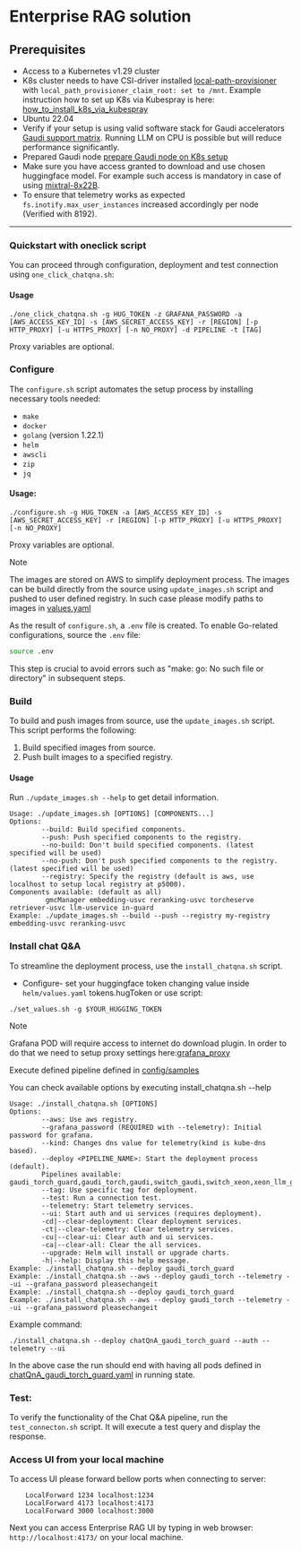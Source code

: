 # Enterprise RAG solution
## Prerequisites

- Access to a Kubernetes v1.29 cluster 
- K8s cluster needs to have CSI-driver installed [local-path-provisioner](https://github.com/rancher/local-path-provisioner) with  `local_path_provisioner_claim_root: set to /mnt`. Example instruction how to set up K8s via Kubespray is here: [how_to_install_k8s_via_kubespray](https://github.com/intel-innersource/applications.ai.enterprise-rag.enterprise-ai-solution/blob/rls-v0.5.x/docs/install_kubernetes.md)
- Ubuntu 22.04
- Verify if your setup is using valid software stack for Gaudi accelerators [Gaudi support matrix](https://docs.habana.ai/en/latest/Support_Matrix/Support_Matrix.html). Running LLM on CPU is possible but will reduce performance significantly.
- Prepared Gaudi node [prepare Gaudi node on K8s setup](https://github.com/intel-innersource/applications.ai.enterprise-rag.enterprise-ai-solution/blob/rls-v0.5.x/deployment/microservices-connector/PREPARE_GAUDI.md)
- Make sure you have access granted to download and use chosen huggingface model. For example such access is mandatory in case of using  [mixtral-8x22B](https://huggingface.co/mistralai/Mixtral-8x22B-Instruct-v0.1).
- To ensure that telemetry works as expected `fs.inotify.max_user_instances` increased accordingly per node (Verified with 8192).

------------

### Quickstart with oneclick script

You can proceed through configuration, deployment and test connection using `one_click_chatqna.sh`:

#### Usage
```
./one_click_chatqna.sh -g HUG_TOKEN -z GRAFANA_PASSWORD -a [AWS_ACCESS_KEY_ID] -s [AWS_SECRET_ACCESS_KEY] -r [REGION] [-p HTTP_PROXY] [-u HTTPS_PROXY] [-n NO_PROXY] -d PIPELINE -t [TAG]
```
Proxy variables are optional.

###  Configure
The `configure.sh` script automates the setup process by installing necessary tools needed:

- `make`
- `docker`
- `golang` (version 1.22.1)
- `helm`
- `awscli`
- `zip`
- `jq`

#### Usage:
```
./configure.sh -g HUG_TOKEN -a [AWS_ACCESS_KEY_ID] -s [AWS_SECRET_ACCESS_KEY] -r [REGION] [-p HTTP_PROXY] [-u HTTPS_PROXY] [-n NO_PROXY]
```
Proxy variables are optional.
> [!NOTE]
> The images are stored on AWS to simplify deployment process. The images can be build directly from the source using `update_images.sh` script and pushed to user defined registry. In such case please modify paths to images in [values.yaml](https://github.com/intel-innersource/applications.ai.enterprise-rag.enterprise-ai-solution/blob/rls-v0.5.x/deployment/microservices-connector/helm/values.yaml)


As the result of `configure.sh`, a `.env` file is created. To enable Go-related configurations, source the `.env` file:

```sh
source .env
```

This step is crucial to avoid errors such as "make: go: No such file or directory" in subsequent steps.

### Build
To build and push images from source, use the `update_images.sh` script. This script performs the following:
1. Build specified images from source.
2. Push built images to a specified registry.

#### Usage
Run `./update_images.sh --help` to get detail information.

```
Usage: ./update_images.sh [OPTIONS] [COMPONENTS...]
Options:
        --build: Build specified components.
        --push: Push specified components to the registry.
        --no-build: Don't build specified components. (latest specified will be used)
        --no-push: Don't push specified components to the registry. (latest specified will be used)
        --registry: Specify the registry (default is aws, use localhost to setup local registry at p5000).
Components available: (default as all)
         gmcManager embedding-usvc reranking-usvc torcheserve retriever-usvc llm-uservice in-guard
Example: ./update_images.sh --build --push --registry my-registry embedding-usvc reranking-usvc
```

### Install chat Q&A
To streamline the deployment process, use the `install_chatqna.sh` script.

- Configure-  set your huggingface token changing value inside `helm/values.yaml` tokens.hugToken or use script:

```
./set_values.sh -g $YOUR_HUGGING_TOKEN
```
> [!NOTE]
> Grafana POD will require access to internet do download plugin. In order to do that we need to setup proxy settings here:[grafana_proxy](https://github.com/intel-innersource/applications.ai.enterprise-rag.enterprise-ai-solution/blob/rls-v0.5.x/telemetry/helm/values.yaml)

Execute defined pipeline defined in [config/samples](https://github.com/intel-innersource/applications.ai.enterprise-rag.enterprise-ai-solution/blob/rls-v0.5.x/deployment/microservices-connector/config/samples/)

You can check available options by executing install_chatqna.sh --help
```
Usage: ./install_chatqna.sh [OPTIONS]
Options:
        --aws: Use aws registry.
        --grafana_password (REQUIRED with --telemetry): Initial password for grafana.
        --kind: Changes dns value for telemetry(kind is kube-dns based).
        --deploy <PIPELINE_NAME>: Start the deployment process (default).
        Pipelines available: gaudi_torch_guard,gaudi_torch,gaudi,switch_gaudi,switch_xeon,xeon_llm_guard,xeon_torch_llm_guard,xeon_torch,xeon
        --tag: Use specific tag for deployment.
        --test: Run a connection test.
        --telemetry: Start telemetry services.
        --ui: Start auth and ui services (requires deployment).
        -cd|--clear-deployment: Clear deployment services.
        -ct|--clear-telemetry: Clear telemetry services.
        -cu|--clear-ui: Clear auth and ui services.
        -ca|--clear-all: Clear the all services.
        --upgrade: Helm will install or upgrade charts.
        -h|--help: Display this help message.
Example: ./install_chatqna.sh --deploy gaudi_torch_guard
Example: ./install_chatqna.sh --aws --deploy gaudi_torch --telemetry --ui --grafana_password pleasechangeit
Example: ./install_chatqna.sh --deploy gaudi_torch_guard
Example: ./install_chatqna.sh --aws --deploy gaudi_torch --telemetry --ui --grafana_password pleasechangeit

```
Example command:
```
./install_chatqna.sh --deploy chatQnA_gaudi_torch_guard --auth --telemetry --ui
```

In the above case the run should end with having all pods defined in [chatQnA_gaudi_torch_guard.yaml](https://github.com/intel-innersource/applications.ai.enterprise-rag.enterprise-ai-solution/blob/rls-v0.5.0/deployment/microservices-connector/config/samples/chatQnA_gaudi_torch.yaml) in running state.

### Test:
To verify the functionality of the Chat Q&A pipeline, run the `test_connecton.sh` script. It will execute a test query and display the response.

### Access UI from your local machine

To access UI please forward bellow ports when connecting to server:

```
    LocalForward 1234 localhost:1234
    LocalForward 4173 localhost:4173
    LocalForward 3000 localhost:3000
``` 

Next you can access Enterprise RAG UI by typing in web browser: `http://localhost:4173/` on your local machine.

